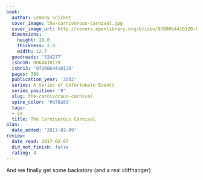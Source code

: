 ```yaml
---
book:
  author: Lemony Snicket
  cover_image: the-carnivorous-carnival.jpg
  cover_image_url: http://covers.openlibrary.org/b/isbn/9780064410120-L.jpg
  dimensions:
    height: 19.0
    thickness: 2.8
    width: 12.7
  goodreads: '324277'
  isbn10: 0064410129
  isbn13: '9780064410120'
  pages: 304
  publication_year: '2002'
  series: A Series of Unfortunate Events
  series_position: '9'
  slug: the-carnivorous-carnival
  spine_color: '#a78a59'
  tags:
  - ya
  title: The Carnivorous Carnival
plan:
  date_added: '2017-02-09'
review:
  date_read: 2017-02-07
  did_not_finish: false
  rating: 4
---
```


And we finally get some backstory (and a real cliffhanger)
